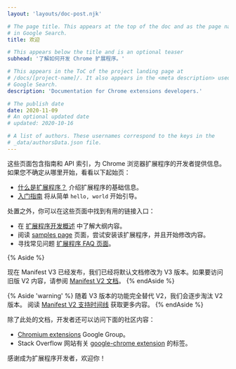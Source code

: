 ```yaml
---
layout: 'layouts/doc-post.njk'

# The page title. This appears at the top of the doc and as the page name
# in Google Search.
title: 欢迎

# This appears below the title and is an optional teaser
subhead: '了解如何开发 Chrome 扩展程序。'

# This appears in the ToC of the project landing page at
# /docs/[project-name]/. It also appears in the <meta description> used in
# Google Search.
description: 'Documentation for Chrome extensions developers.'

# The publish date
date: 2020-11-09
# An optional updated date
# updated: 2020-10-16

# A list of authors. These usernames correspond to the keys in the
# _data/authorsData.json file.
---
```


这些页面包含指南和 API 索引，为 Chrome 浏览器扩展程序的开发者提供信息。如果您不确定从哪里开始，看看以下起始页：

- [什么是扩展程序？](/docs/extensions/mv3/overview/) 介绍扩展程序的基础信息。
- [入门指南](/docs/extensions/mv3/getstarted/) 将从简单 `hello, world` 开始引导。

处置之外，你可以在这些页面中找到有用的链接入口：

- 在 [扩展程序开发概述](/docs/extensions/mv3/devguide/) 中了解大纲内容。
- 阅读 [samples page](https://github.com/GoogleChrome/chrome-extensions-samples) 页面，尝试安装该扩展程序，并且开始修改内容。
- 寻找常见问题 [扩展程序 FAQ 页面](/docs/extensions/mv3/faq/)。

{% Aside %}

现在 Manifest V3 已经发布，我们已经将默认文档修改为 V3 版本。如果要访问旧版 V2 内容，请参阅 [Manifest V2 文档](/docs/extensions/mv2)。
{% endAside %}

{% Aside 'warning' %}
随着 V3 版本的功能完全替代 V2，我们会逐步淘汰 V2 版本。 阅读 [Manifest V2 支持时间线](/docs/extensions/mv3/mv2-sunset) 获取更多内容。
{% endAside %}

除了此处的文档，开发者还可以访问下面的社区内容：

- [Chromium extensions](https://groups.google.com/a/chromium.org/g/chromium-extensions) Google Group。
- Stack Overflow 网站有关 [google-chrome extension](https://stackoverflow.com/tags/google-chrome-extension/info) 的标签。

感谢成为扩展程序开发者，欢迎你！
